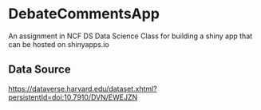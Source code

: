# DebateCommentsApp
An assignment in NCF DS Data Science Class for building a shiny app that can be hosted on shinyapps.io


## Data Source

https://dataverse.harvard.edu/dataset.xhtml?persistentId=doi:10.7910/DVN/EWEJZN